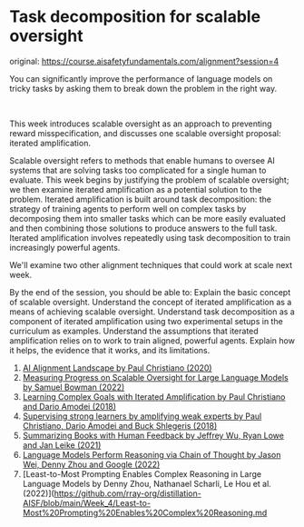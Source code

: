 # Task decomposition for scalable oversight

original: https://course.aisafetyfundamentals.com/alignment?session=4

You can significantly improve the performance of language models on tricky tasks by asking them to break down the problem in the right way.

​

This week introduces scalable oversight as an approach to preventing reward misspecification, and discusses one scalable oversight proposal: iterated amplification.

Scalable oversight refers to methods that enable humans to oversee AI systems that are solving tasks too complicated for a single human to evaluate. This week begins by justifying the problem of scalable oversight; we then examine iterated amplification as a potential solution to the problem. Iterated amplification is built around task decomposition: the strategy of training agents to perform well on complex tasks by decomposing them into smaller tasks which can be more easily evaluated and then combining those solutions to produce answers to the full task. Iterated amplification involves repeatedly using task decomposition to train increasingly powerful agents.

We'll examine two other alignment techniques that could work at scale next week.

By the end of the session, you should be able to:
Explain the basic concept of scalable oversight.
Understand the concept of iterated amplification as a means of achieving scalable oversight.
Understand task decomposition as a component of iterated amplification using two experimental setups in the curriculum as examples.
Understand the assumptions that iterated amplification relies on to work to train aligned, powerful agents.
Explain how it helps, the evidence that it works, and its limitations.

1. [AI Alignment Landscape by Paul Christiano (2020)](https://github.com/rray-org/distillation-AISF/blob/main/Week_4/AI%20Alignment%20Landscape.md)
2. [Measuring Progress on Scalable Oversight for Large Language Models by Samuel Bowman (2022)](https://github.com/rray-org/distillation-AISF/blob/main/Week_4/Measuring%20Progress%20on%20Scalable%20Oversight%20for%20Large.md)
3. [Learning Complex Goals with Iterated Amplification by Paul Christiano and Dario Amodei (2018)](https://github.com/rray-org/distillation-AISF/blob/main/Week_4/Learning%20Complex%20Goals%20with%20Iterated%20Amplification.md)
4. [Supervising strong learners by amplifying weak experts by Paul Christiano, Dario Amodei and Buck Shlegeris (2018)](https://arxiv.org/abs/1810.08575)
5. [Summarizing Books with Human Feedback by Jeffrey Wu, Ryan Lowe and Jan Leike (2021)](https://github.com/rray-org/distillation-AISF/blob/main/Week_4/Summarizing%20Books%20with%20Human%20Feedback.md)
6. [Language Models Perform Reasoning via Chain of Thought by Jason Wei, Denny Zhou and Google (2022)](https://github.com/rray-org/distillation-AISF/blob/main/Week_4/Language%20Models%20Perform%20Reasoning%20via%20Chain%20of%20Tho.md)
7. [Least-to-Most Prompting Enables Complex Reasoning in Large Language Models by Denny Zhou, Nathanael Scharli, Le Hou et al. (2022)](https://github.com/rray-org/distillation-AISF/blob/main/Week_4/Least-to-Most%20Prompting%20Enables%20Complex%20Reasoning.md
